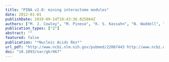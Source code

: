 ```yaml
---
title: "PINA v2.0: mining interactome modules"
date: 2012-01-01
publishDate: 2019-09-14T10:43:36.025864Z
authors: ["M. J. Cowley", "M. Pinese", "K. S. Kassahn", "N. Waddell", "J. V. Pearson", "S. M. Grimmond", "A. V. Biankin", "S. Hautaniemi", "J. Wu"]
publication_types: ["2"]
abstract: ""
featured: false
publication: "*Nucleic Acids Res*"
url_pdf: "http://www.ncbi.nlm.nih.gov/pubmed/22067443 http://www.ncbi.nlm.nih.gov/pmc/articles/PMC3244997/pdf/gkr967.pdf"
doi: "10.1093/nar/gkr967"
---
```


